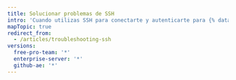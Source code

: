 ```yaml
---
title: Solucionar problemas de SSH
intro: 'Cuando utilizas SSH para conectarte y autenticarte para {% data variables.product.product_name %}, puede que debas solucionar problemas inesperados que surjan.'
mapTopic: true
redirect_from:
  - /articles/troubleshooting-ssh
versions:
  free-pro-team: '*'
  enterprise-server: '*'
  github-ae: '*'
---
```


